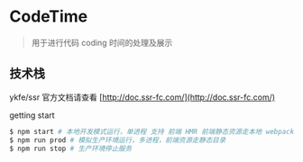 # CodeTime

> 用于进行代码 coding 时间的处理及展示

## 技术栈

ykfe/ssr 官方文档请查看 [http://doc.ssr-fc.com/](http://doc.ssr-fc.com/)

getting start

```bash
$ npm start # 本地开发模式运行，单进程 支持 前端 HMR 前端静态资源走本地 webpack 服务
$ npm run prod # 模拟生产环境运行，多进程，前端资源走静态目录
$ npm run stop # 生产环境停止服务
```
